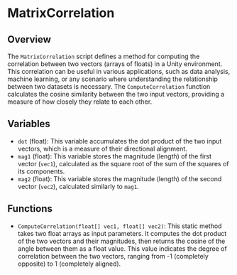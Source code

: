 # MatrixCorrelation

## Overview
The `MatrixCorrelation` script defines a method for computing the correlation between two vectors (arrays of floats) in a Unity environment. This correlation can be useful in various applications, such as data analysis, machine learning, or any scenario where understanding the relationship between two datasets is necessary. The `ComputeCorrelation` function calculates the cosine similarity between the two input vectors, providing a measure of how closely they relate to each other.

## Variables
- `dot` (float): This variable accumulates the dot product of the two input vectors, which is a measure of their directional alignment.
- `mag1` (float): This variable stores the magnitude (length) of the first vector (`vec1`), calculated as the square root of the sum of the squares of its components.
- `mag2` (float): This variable stores the magnitude (length) of the second vector (`vec2`), calculated similarly to `mag1`.

## Functions
- `ComputeCorrelation(float[] vec1, float[] vec2)`: This static method takes two float arrays as input parameters. It computes the dot product of the two vectors and their magnitudes, then returns the cosine of the angle between them as a float value. This value indicates the degree of correlation between the two vectors, ranging from -1 (completely opposite) to 1 (completely aligned).